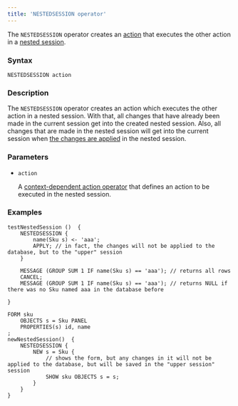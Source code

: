```yaml
---
title: 'NESTEDSESSION operator'
---
```


The `NESTEDSESSION` operator creates an [action](Actions.md) that executes the other action in a [nested session](New_session_NEWSESSION_NESTEDSESSION.md#nested).

### Syntax

    NESTEDSESSION action 

### Description

The `NESTEDSESSION` operator creates an action which executes the other action in a nested session. With that, all changes that have already been made in the current session get into the created nested session. Also, all changes that are made in the nested session will get into the current session when [the changes are applied](Apply_changes_APPLY.md) in the nested session.

### Parameters

- `action`

    A [context-dependent action operator](Action_operators.md#contextdependent) that defines an action to be executed in the nested session.

### Examples

```lsf
testNestedSession ()  {
    NESTEDSESSION {
        name(Sku s) <- 'aaa';
        APPLY; // in fact, the changes will not be applied to the database, but to the "upper" session
    }

    MESSAGE (GROUP SUM 1 IF name(Sku s) == 'aaa'); // returns all rows
    CANCEL;
    MESSAGE (GROUP SUM 1 IF name(Sku s) == 'aaa'); // returns NULL if there was no Sku named aaa in the database before

}

FORM sku
    OBJECTS s = Sku PANEL
    PROPERTIES(s) id, name
;
newNestedSession()  {
    NESTEDSESSION {
        NEW s = Sku {
            // shows the form, but any changes in it will not be applied to the database, but will be saved in the "upper session" session
            SHOW sku OBJECTS s = s;
        }
    }
}
```
